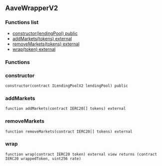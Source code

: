 
## AaveWrapperV2

### Functions list
- [constructor(lendingPool) public](#constructor)
- [addMarkets(tokens) external](#addmarkets)
- [removeMarkets(tokens) external](#removemarkets)
- [wrap(token) external](#wrap)

### Functions
### constructor

```solidity
constructor(contract ILendingPoolV2 lendingPool) public
```

### addMarkets

```solidity
function addMarkets(contract IERC20[] tokens) external
```

### removeMarkets

```solidity
function removeMarkets(contract IERC20[] tokens) external
```

### wrap

```solidity
function wrap(contract IERC20 token) external view returns (contract IERC20 wrappedToken, uint256 rate)
```

